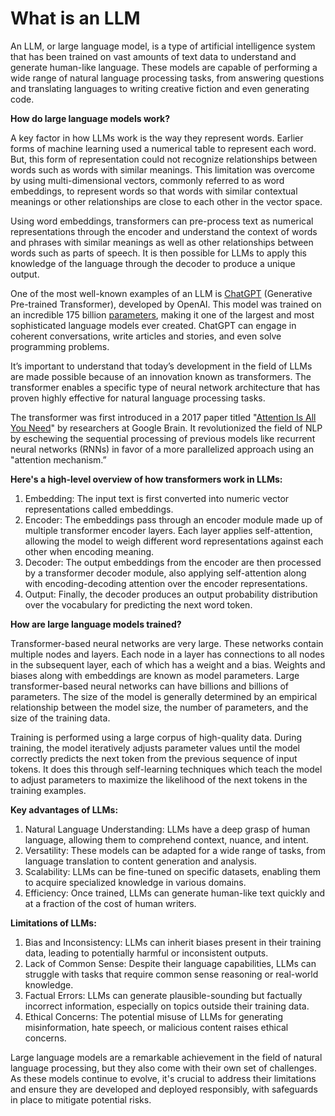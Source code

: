 # What is an LLM

An LLM, or large language model, is a type of artificial intelligence system that has been trained on vast amounts of text data to understand and generate human-like language. These models are capable of performing a wide range of natural language processing tasks, from answering questions and translating languages to writing creative fiction and even generating code.

**How do large language models work?**

A key factor in how LLMs work is the way they represent words. Earlier forms of machine learning used a numerical table to represent each word. But, this form of representation could not recognize relationships between words such as words with similar meanings. This limitation was overcome by using multi-dimensional vectors, commonly referred to as word embeddings, to represent words so that words with similar contextual meanings or other relationships are close to each other in the vector space.

Using word embeddings, transformers can pre-process text as numerical representations through the encoder and understand the context of words and phrases with similar meanings as well as other relationships between words such as parts of speech. It is then possible for LLMs to apply this knowledge of the language through the decoder to produce a unique output.

One of the most well-known examples of an LLM is [ChatGPT](https://arxiv.org/pdf/2005.14165.pdf) (Generative Pre-trained Transformer), developed by OpenAI. This model was trained on an incredible 175 billion [parameters](https://www.educative.io/answers/what-are-the-parameters-in-chatgpt-3), making it one of the largest and most sophisticated language models ever created. ChatGPT can engage in coherent conversations, write articles and stories, and even solve programming problems.

It’s important to understand that today’s development in the field of LLMs are made possible because of an innovation known as transformers. The transformer enables a specific type of neural network architecture that has proven highly effective for natural language processing tasks.

The transformer was first introduced in a 2017 paper titled "[Attention Is All You Need](https://arxiv.org/abs/1706.03762)" by researchers at Google Brain. It revolutionized the field of NLP by eschewing the sequential processing of previous models like recurrent neural networks (RNNs) in favor of a more parallelized approach using an "attention mechanism.”

**Here's a high-level overview of how transformers work in LLMs:**

1. Embedding: The input text is first converted into numeric vector representations called embeddings.
2. Encoder: The embeddings pass through an encoder module made up of multiple transformer encoder layers. Each layer applies self-attention, allowing the model to weigh different word representations against each other when encoding meaning.
3. Decoder: The output embeddings from the encoder are then processed by a transformer decoder module, also applying self-attention along with encoding-decoding attention over the encoder representations.
4. Output: Finally, the decoder produces an output probability distribution over the vocabulary for predicting the next word token.

**How are large language models trained?**

Transformer-based neural networks are very large. These networks contain multiple nodes and layers. Each node in a layer has connections to all nodes in the subsequent layer, each of which has a weight and a bias. Weights and biases along with embeddings are known as model parameters. Large transformer-based neural networks can have billions and billions of parameters. The size of the model is generally determined by an empirical relationship between the model size, the number of parameters, and the size of the training data.

Training is performed using a large corpus of high-quality data. During training, the model iteratively adjusts parameter values until the model correctly predicts the next token from the previous sequence of input tokens. It does this through self-learning techniques which teach the model to adjust parameters to maximize the likelihood of the next tokens in the training examples.

**Key advantages of LLMs:**

1. Natural Language Understanding: LLMs have a deep grasp of human language, allowing them to comprehend context, nuance, and intent.
2. Versatility: These models can be adapted for a wide range of tasks, from language translation to content generation and analysis.
3. Scalability: LLMs can be fine-tuned on specific datasets, enabling them to acquire specialized knowledge in various domains.
4. Efficiency: Once trained, LLMs can generate human-like text quickly and at a fraction of the cost of human writers.

**Limitations of LLMs:**

1. Bias and Inconsistency: LLMs can inherit biases present in their training data, leading to potentially harmful or inconsistent outputs.
2. Lack of Common Sense: Despite their language capabilities, LLMs can struggle with tasks that require common sense reasoning or real-world knowledge.
3. Factual Errors: LLMs can generate plausible-sounding but factually incorrect information, especially on topics outside their training data.
4. Ethical Concerns: The potential misuse of LLMs for generating misinformation, hate speech, or malicious content raises ethical concerns.

Large language models are a remarkable achievement in the field of natural language processing, but they also come with their own set of challenges. As these models continue to evolve, it's crucial to address their limitations and ensure they are developed and deployed responsibly, with safeguards in place to mitigate potential risks.

